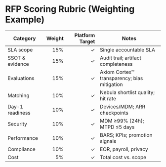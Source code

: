 # RFP Scoring Rubric (Weighting Example)

| Category | Weight | Platform Target | Notes |
|---|---:|---:|---|
| SLA scope | 15% | ✓ | Single accountable SLA |
| SSOT & evidence | 15% | ✓ | Audit trail; artifact completeness |
| Evaluations | 15% | ✓ | Axiom Cortex™ transparency; bias mitigation |
| Matching | 10% | ✓ | Nebula shortlist quality; hit rate |
| Day-1 readiness | 10% | ✓ | Devices/MDM; ARR checkpoints |
| Security | 10% | ✓ | MDM ≥99% (24h); MTPD ≤5 days |
| Performance | 10% | ✓ | BARS; KPIs; promotion signals |
| Compliance | 10% | ✓ | EOR, payroll, privacy |
| Cost | 5% | ✓ | Total cost vs. scope |